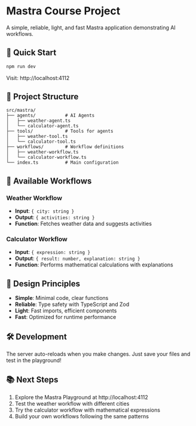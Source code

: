 # Mastra Course Project

A simple, reliable, light, and fast Mastra application demonstrating AI workflows.

## 🚀 Quick Start

```bash
npm run dev
```

Visit: http://localhost:4112

## 📁 Project Structure

```
src/mastra/
├── agents/           # AI Agents
│   ├── weather-agent.ts
│   └── calculator-agent.ts
├── tools/            # Tools for agents
│   ├── weather-tool.ts
│   └── calculator-tool.ts
├── workflows/        # Workflow definitions
│   ├── weather-workflow.ts
│   └── calculator-workflow.ts
└── index.ts          # Main configuration
```

## 🔧 Available Workflows

### Weather Workflow
- **Input**: `{ city: string }`
- **Output**: `{ activities: string }`
- **Function**: Fetches weather data and suggests activities

### Calculator Workflow
- **Input**: `{ expression: string }`
- **Output**: `{ result: number, explanation: string }`
- **Function**: Performs mathematical calculations with explanations

## 🎯 Design Principles

- **Simple**: Minimal code, clear functions
- **Reliable**: Type safety with TypeScript and Zod
- **Light**: Fast imports, efficient components
- **Fast**: Optimized for runtime performance

## 🛠️ Development

The server auto-reloads when you make changes. Just save your files and test in the playground!

## 📚 Next Steps

1. Explore the Mastra Playground at http://localhost:4112
2. Test the weather workflow with different cities
3. Try the calculator workflow with mathematical expressions
4. Build your own workflows following the same patterns 
